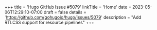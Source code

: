 +++
title = 'Hugo GitHub Issue #5079'
linkTitle = 'Home'
date = 2023-05-06T12:29:10-07:00
draft = false
details = 'https://github.com/gohugoio/hugo/issues/5079'
description = "Add RTLCSS support for resource pipelines"
+++
